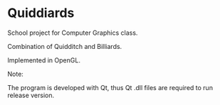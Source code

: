 # Quiddiards
School project for Computer Graphics class. 

Combination of Quidditch and Billiards. 

Implemented in OpenGL. 


Note:

The program is developed with Qt, thus Qt .dll files are required to run release version.

